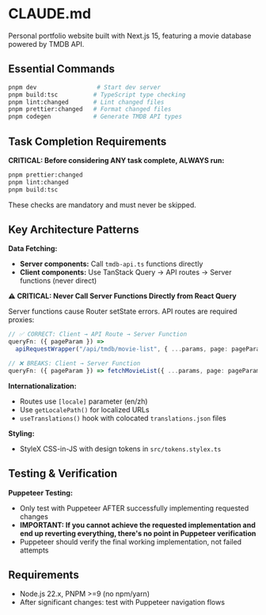 # CLAUDE.md

Personal portfolio website built with Next.js 15, featuring a movie database powered by TMDB API.

## Essential Commands

```bash
pnpm dev                 # Start dev server
pnpm build:tsc          # TypeScript type checking
pnpm lint:changed       # Lint changed files
pnpm prettier:changed   # Format changed files
pnpm codegen            # Generate TMDB API types
```

## Task Completion Requirements

**CRITICAL: Before considering ANY task complete, ALWAYS run:**

```bash
pnpm prettier:changed
pnpm lint:changed
pnpm build:tsc
```

These checks are mandatory and must never be skipped.

## Key Architecture Patterns

**Data Fetching:**

- **Server components:** Call `tmdb-api.ts` functions directly
- **Client components:** Use TanStack Query → API routes → Server functions (never direct)

**⚠️ CRITICAL: Never Call Server Functions Directly from React Query**

Server functions cause Router setState errors. API routes are required proxies:

```typescript
// ✅ CORRECT: Client → API Route → Server Function
queryFn: ({ pageParam }) =>
  apiRequestWrapper("/api/tmdb/movie-list", { ...params, page: pageParam });

// ❌ BREAKS: Client → Server Function
queryFn: ({ pageParam }) => fetchMovieList({ ...params, page: pageParam });
```

**Internationalization:**

- Routes use `[locale]` parameter (en/zh)
- Use `getLocalePath()` for localized URLs
- `useTranslations()` hook with colocated `translations.json` files

**Styling:**

- StyleX CSS-in-JS with design tokens in `src/tokens.stylex.ts`

## Testing & Verification

**Puppeteer Testing:**

- Only test with Puppeteer AFTER successfully implementing requested changes
- **IMPORTANT: If you cannot achieve the requested implementation and end up reverting everything, there's no point in Puppeteer verification**
- Puppeteer should verify the final working implementation, not failed attempts

## Requirements

- Node.js 22.x, PNPM >=9 (no npm/yarn)
- After significant changes: test with Puppeteer navigation flows
